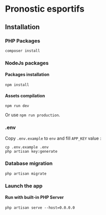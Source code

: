 # Pronostic esportifs

## Installation

### PHP Packages

```
composer install
```


### NodeJs packages

#### Packages installation

```
npm install
```

#### Assets compilation

```
npm run dev
```
Or use `npm run production`.


### .env

Copy `.env.example` to `env` and fill `APP_KEY` value :

```
cp .env.example .env
php artisan key:generate
```


### Database migration

```
php artisan migrate
```


### Launch the app

#### Run with built-in PHP Server

```
php artisan serve --host=0.0.0.0
```